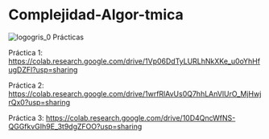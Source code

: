 # Complejidad-Algor-tmica
![logogris_0](https://user-images.githubusercontent.com/75038202/153879878-a3ec927a-ad4f-4fa0-b768-be6dfb10a8b7.png)
Prácticas

Práctica 1: https://colab.research.google.com/drive/1Vp06DdTyLURLhNkXKe_u0oYhHfugDZFl?usp=sharing

Práctica 2: https://colab.research.google.com/drive/1wrfRlAvUs0Q7hhLAnVlUrO_MjHwjrQx0?usp=sharing

Práctica 3: https://colab.research.google.com/drive/10D4QncWfNS-QGGfkvGIh9E_3t9dgZFOO?usp=sharing
